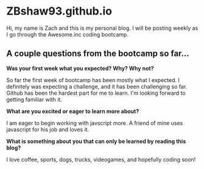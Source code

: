 # ZBshaw93.github.io

Hi, my name is Zach and this is my personal blog. I will be posting weekly as I go through the Awesome.inc coding bootcamp.
## A couple questions from the bootcamp so far...

**Was your first week what you expected? Why? Why not?**

So far the first week of bootcamp has been mostly what I expected. I definitely was expecting a challenge, and it has been challenging so far. Github has been the hardest part for me to learn. I'm looking forward to getting familiar with it.

**What are you excited or eager to learn more about?**

I am eager to begin working with javscript more. A friend of mine uses javascript for his job and loves it.

**What is something about you that can only be learned by reading this blog?**

I love coffee, sports, dogs, trucks, videogames, and hopefully coding soon!

